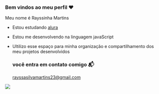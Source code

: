 ### Bem vindos ao meu perfil ❤

Meu nome é Rayssinha Martins

- Estou estudando [alura](https://www.alura.com.br)
- Estou me desenvolvendo na linguagem javaScript
- Ultilizo esse espaço para minha organização e compartilhamento dos meu projetos desenvolvidos

  ### você entra em contato comigo 📬

  rayssasilvamartins23@gmail.com

![](https://media1.tenor.com/m/mWI9tntXmNQAAAAC/moana.gif)
  
